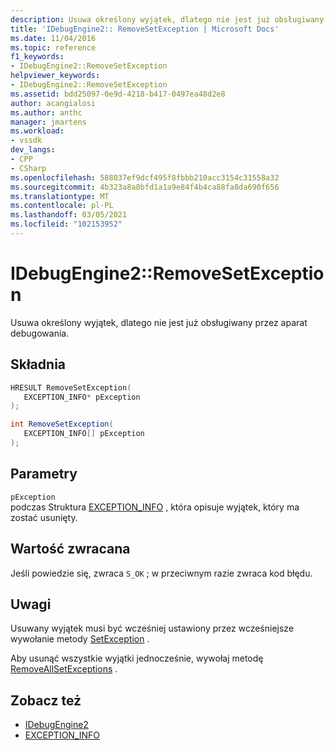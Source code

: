```yaml
---
description: Usuwa określony wyjątek, dlatego nie jest już obsługiwany przez aparat debugowania.
title: 'IDebugEngine2:: RemoveSetException | Microsoft Docs'
ms.date: 11/04/2016
ms.topic: reference
f1_keywords:
- IDebugEngine2::RemoveSetException
helpviewer_keywords:
- IDebugEngine2::RemoveSetException
ms.assetid: bdd25097-0e9d-4218-b417-0497ea48d2e8
author: acangialosi
ms.author: anthc
manager: jmartens
ms.workload:
- vssdk
dev_langs:
- CPP
- CSharp
ms.openlocfilehash: 588037ef9dcf495f8fbbb210acc3154c31558a32
ms.sourcegitcommit: 4b323a8a8bfd1a1a9e84f4b4ca88fa8da690f656
ms.translationtype: MT
ms.contentlocale: pl-PL
ms.lasthandoff: 03/05/2021
ms.locfileid: "102153952"
---
```

# <a name="idebugengine2removesetexception"></a>IDebugEngine2::RemoveSetException
Usuwa określony wyjątek, dlatego nie jest już obsługiwany przez aparat debugowania.

## <a name="syntax"></a>Składnia

```cpp
HRESULT RemoveSetException( 
   EXCEPTION_INFO* pException
);
```

```csharp
int RemoveSetException( 
   EXCEPTION_INFO[] pException
);
```

## <a name="parameters"></a>Parametry
`pException`\
podczas Struktura [EXCEPTION_INFO](../../../extensibility/debugger/reference/exception-info.md) , która opisuje wyjątek, który ma zostać usunięty.

## <a name="return-value"></a>Wartość zwracana
 Jeśli powiedzie się, zwraca `S_OK` ; w przeciwnym razie zwraca kod błędu.

## <a name="remarks"></a>Uwagi
 Usuwany wyjątek musi być wcześniej ustawiony przez wcześniejsze wywołanie metody [SetException](../../../extensibility/debugger/reference/idebugengine2-setexception.md) .

 Aby usunąć wszystkie wyjątki jednocześnie, wywołaj metodę [RemoveAllSetExceptions](../../../extensibility/debugger/reference/idebugengine2-removeallsetexceptions.md) .

## <a name="see-also"></a>Zobacz też
- [IDebugEngine2](../../../extensibility/debugger/reference/idebugengine2.md)
- [EXCEPTION_INFO](../../../extensibility/debugger/reference/exception-info.md)
